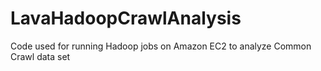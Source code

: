 LavaHadoopCrawlAnalysis
=======================

Code used for running Hadoop jobs on Amazon EC2 to analyze Common Crawl data set
